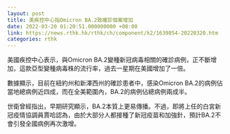 ```yaml
---
layout: post
title: 美疾控中心指Omicron BA.2致確診個案增加
date: 2022-03-20 01:20:51.000000000 +08:00
link: https://news.rthk.hk/rthk/ch/component/k2/1639854-20220320.htm
categories: rthk
---
```


美國疾控中心表示，與Omicron BA.2變種新冠病毒相關的確診病例，正不斷增加，這款亞型變種病毒株的流行率，過去一星期在美國增加了一倍。

數據顯示，目前在紐約州和新澤西州的確診患者中，感染Omicron BA.2的病例佔當地總病例近四成，而在全美範圍內，BA.2的病例佔總病例兩成半。

世衛曾經指出，早期研究顯示，BA.2本質上更易傳播。不過，即將上任的白宮新冠疫情協調員賈哈認為，由於大部分人都接種了新冠疫苗和加強針，預計BA.2不會引發全國病例再次激增。

